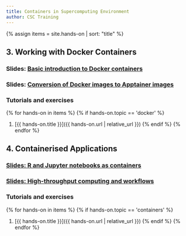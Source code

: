 ```yaml
---
title: Containers in Supercomputing Environment
author: CSC Training
---
```


{% assign items = site.hands-on |  sort: "title" %}


## 3. Working with Docker Containers 
### Slides: [Basic introduction to Docker containers](https://a3s.fi/biocontainers2023/intro_docker.html)
### Slides: [Conversion of Docker images to Apptainer images](https://a3s.fi/biocontainers2023/docker2singularity.html)

###  Tutorials and exercises
{% for hands-on in items %}
{% if hands-on.topic == 'docker' %}
1. [{{ hands-on.title }}]({{ hands-on.url | relative_url }})
{% endif %}
{% endfor %}

## 4. Containerised Applications
### [Slides: R and Jupyter notebooks as containers](https://a3s.fi/CSC_training/Notebooks.html)
### [Slides:  High-throughput computing and workflows](https://a3s.fi/CSC_training/workflows_throughput.html)
###  Tutorials and exercises
{% for hands-on in items %}
{% if hands-on.topic == 'containers' %}
1. [{{ hands-on.title }}]({{ hands-on.url | relative_url }})
{% endif %}
{% endfor %}
